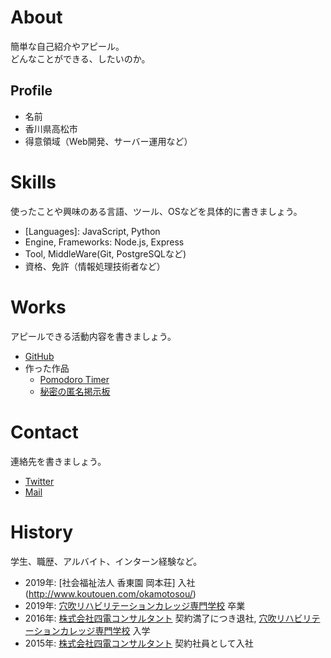 # About
簡単な自己紹介やアピール。  
どんなことができる、したいのか。

## Profile
- 名前
- 香川県高松市
- 得意領域（Web開発、サーバー運用など）

# Skills
使ったことや興味のある言語、ツール、OSなどを具体的に書きましょう。
- [Languages]: JavaScript, Python
- Engine, Frameworks: Node.js, Express
- Tool, MiddleWare(Git, PostgreSQLなど)
- 資格、免許（情報処理技術者など）

# Works
アピールできる活動内容を書きましょう。
- [GitHub](https://github.com/)
- 作った作品
  - [Pomodoro Timer](https://you157.github.io/pomodoro_timer/)
  - [秘密の匿名掲示板](https://peaceful-headland-39324.herokuapp.com/posts)

# Contact
連絡先を書きましょう。
- [Twitter](https://twitter.com/kawaramoti)
- [Mail](youshimo26@gmail.com)

# History
学生、職歴、アルバイト、インターン経験など。
- 2019年: [社会福祉法人 香東園 岡本荘] 入社(http://www.koutouen.com/okamotosou/)
- 2019年: [穴吹リハビリテーションカレッジ専門学校](http://www.anabuki-college.net/ark/course/index.php) 卒業
- 2016年: [株式会社四電コンサルタント](https://www.yon-c.co.jp/) 契約満了につき退社,  [穴吹リハビリテーションカレッジ専門学校](http://www.anabuki-college.net/ark/course/index.php) 入学
- 2015年: [株式会社四電コンサルタント](https://www.yon-c.co.jp/) 契約社員として入社
